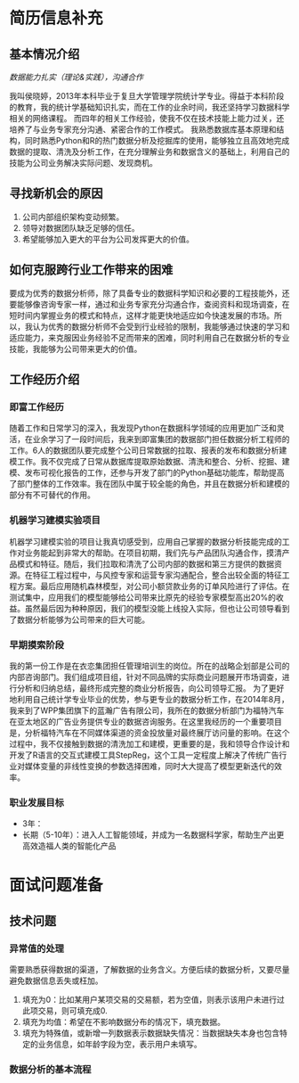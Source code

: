 # 简历信息补充

## 基本情况介绍
_数据能力扎实（理论&实践），沟通合作_

我叫侯晓婷，2013年本科毕业于复旦大学管理学院统计学专业。得益于本科阶段的教育，我的统计学基础知识扎实，而在工作的业余时间，我还坚持学习数据科学相关的网络课程。
而四年的相关工作经验，使我不仅在技术技能上能力过关，还培养了与业务专家充分沟通、紧密合作的工作模式。
我熟悉数据库基本原理和结构，同时熟悉Python和R的热门数据分析及挖掘库的使用，能够独立且高效地完成数据的提取、清洗及分析工作，在充分理解业务和数据含义的基础上，利用自己的技能为公司业务解决实际问题、发现商机。

## 寻找新机会的原因
1. 公司内部组织架构变动频繁。
1. 领导对数据团队缺乏足够的信任。
1. 希望能够加入更大的平台为公司发挥更大的价值。


## 如何克服跨行业工作带来的困难
要成为优秀的数据分析师，除了具备专业的数据科学知识和必要的工程技能外，还要能够像咨询专家一样，通过和业务专家充分沟通合作，查阅资料和现场调查，在短时间内掌握业务的模式和特点，这样才能更快地适应如今快速发展的市场。所以，我认为优秀的数据分析师不会受到行业经验的限制，我能够通过快速的学习和适应能力，来克服因业务经验不足而带来的困难，同时利用自己在数据分析的专业技能，我能够为公司带来更大的价值。

## 工作经历介绍
### 即富工作经历
随着工作和日常学习的深入，我发现Python在数据科学领域的应用更加广泛和灵活，在业余学习了一段时间后，我来到即富集团的数据部门担任数据分析工程师的工作。6人的数据团队要完成整个公司日常数据的拉取、报表的发布和数据分析建模工作。我不仅完成了日常从数据库提取原始数据、清洗和整合、分析、挖掘、建模、发布可视化报告的工作，还参与开发了部门的Python基础功能库，帮助提高了部门整体的工作效率。我在团队中属于较全能的角色，并且在数据分析和建模的部分有不可替代的作用。

### 机器学习建模实验项目
机器学习建模实验的项目让我真切感受到，应用自己掌握的数据分析技能完成的工作对业务能起到非常大的帮助。在项目初期，我们先与产品团队沟通合作，摸清产品模式和特征。随后，我们拉取和清洗了公司内部的数据和第三方提供的数据资源。在特征工程过程中，与风控专家和运营专家沟通配合，整合出较全面的特征工程方案。最后应用随机森林模型，对公司小额贷款业务的订单风险进行了评估。在测试集中，应用我们的模型能够给公司带来比原先的经验专家模型高出20%的收益。虽然最后因为种种原因，我们的模型没能上线投入实际，但也让公司领导看到了数据分析能够为公司带来的巨大可能。

### 早期摸索阶段
我的第一份工作是在衣恋集团担任管理培训生的岗位。所在的战略企划部是公司的内部咨询部门。我们组成项目组，针对不同品牌的实际商业问题展开市场调查，进行分析和归纳总结，最终形成完整的商业分析报告，向公司领导汇报。
为了更好地利用自己统计学专业毕业的优势，参与更专业的数据分析工作，在2014年8月，我来到了WPP集团旗下的蓝瀚广告有限公司，我所在的数据分析部门为福特汽车在亚太地区的广告业务提供专业的数据咨询服务。在这里我经历的一个重要项目是，分析福特汽车在不同媒体渠道的资金投放量对最终展厅访问量的影响。在这个过程中，我不仅接触到数据的清洗加工和建模，更重要的是，我和领导合作设计和开发了R语言的交互式建模工具StepReg，这个工具一定程度上解决了传统广告行业对媒体变量的非线性变换的参数选择困难，同时大大提高了模型更新迭代的效率。



### 职业发展目标
* 3年：
* 长期（5-10年）：进入人工智能领域，并成为一名数据科学家，帮助生产出更高效造福人类的智能化产品







# 面试问题准备
## 技术问题

### 异常值的处理
需要熟悉获得数据的渠道，了解数据的业务含义。方便后续的数据分析，又要尽量避免数据信息丢失或枉加。
1. 填充为0：比如某用户某项交易的交易额，若为空值，则表示该用户未进行过此项交易，则可填充成0.
2. 填充为均值：希望在不影响数据分布的情况下，填充数据。
3. 填充为特殊值，或新增一列数据表示数据缺失情况：当数据缺失本身也包含特定的业务信息，如年龄字段为空，表示用户未填写。

### 数据分析的基本流程

